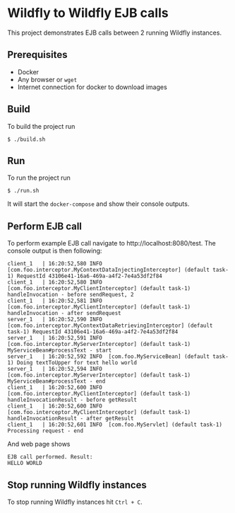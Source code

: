 # Wildfly to Wildfly EJB calls

This project demonstrates EJB calls between 2 running Wildfly instances.

## Prerequisites
* Docker
* Any browser or `wget`
* Internet connection for docker to download images

## Build
To build the project run 
```
$ ./build.sh
```

## Run
To run the project run
```
$ ./run.sh
```
It will start the `docker-compose` and show their console outputs.

## Perform EJB call
To perform example EJB call navigate to http://localhost:8080/test.
The console output is then following:
```
client_1   | 16:20:52,580 INFO  [com.foo.interceptor.MyContextDataInjectingInterceptor] (default task-1) RequestId 43106e41-16a6-469a-a4f2-7e4a53df2f84
client_1   | 16:20:52,580 INFO  [com.foo.interceptor.MyClientInterceptor] (default task-1) handleInvocation - before sendRequest, 2
client_1   | 16:20:52,581 INFO  [com.foo.interceptor.MyClientInterceptor] (default task-1) handleInvocation - after sendRequest
server_1   | 16:20:52,590 INFO  [com.foo.interceptor.MyContextDataRetrievingInterceptor] (default task-1) RequestId 43106e41-16a6-469a-a4f2-7e4a53df2f84
server_1   | 16:20:52,591 INFO  [com.foo.interceptor.MyServerInterceptor] (default task-1) MyServiceBean#processText - start
server_1   | 16:20:52,592 INFO  [com.foo.MyServiceBean] (default task-1) Doing textToUpper for text hello world
server_1   | 16:20:52,594 INFO  [com.foo.interceptor.MyServerInterceptor] (default task-1) MyServiceBean#processText - end
client_1   | 16:20:52,600 INFO  [com.foo.interceptor.MyClientInterceptor] (default task-1) handleInvocationResult - before getResult
client_1   | 16:20:52,600 INFO  [com.foo.interceptor.MyClientInterceptor] (default task-1) handleInvocationResult - after getResult
client_1   | 16:20:52,601 INFO  [com.foo.MyServlet] (default task-1) Processing request - end
```

And web page shows
```
EJB call performed. Result:
HELLO WORLD
```

## Stop running Wildfly instances
To stop running Wildfly instances hit `Ctrl + C`.

